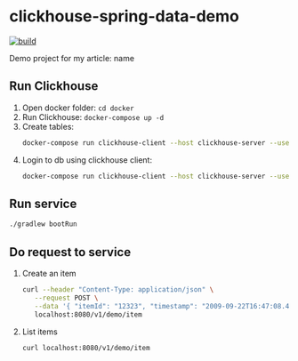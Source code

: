 # clickhouse-spring-data-demo
[![build](https://github.com/Jaitl/clickhouse-spring-data-demo/actions/workflows/build.yml/badge.svg)](https://github.com/Jaitl/clickhouse-spring-data-demo/actions/workflows/build.yml)

Demo project for my article: name

## Run Clickhouse
1. Open docker folder: `cd docker`
2. Run Clickhouse: `docker-compose up -d`
3. Create tables:
    ```bash
    docker-compose run clickhouse-client --host clickhouse-server --user admin --password admin --multiquery < ../sql/script.sql
    ```
4. Login to db using clickhouse client:
    ```bash
    docker-compose run clickhouse-client --host clickhouse-server --user admin --password admin
    ```

## Run service
```bash
./gradlew bootRun
```

## Do request to service
1. Create an item
   ```bash
   curl --header "Content-Type: application/json" \
      --request POST \
      --data '{ "itemId": "12323", "timestamp": "2009-09-22T16:47:08.432", "data": "123","list": {"list": ["1", "2", "3"]}}' \
      localhost:8080/v1/demo/item
   ```
2. List items
   ```bash
   curl localhost:8080/v1/demo/item
   ```
